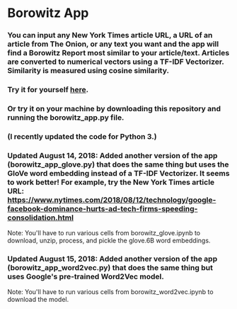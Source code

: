 # Borowitz App
### You can input any New York Times article URL, a URL of an article from The Onion, or any text you want and the app will find a Borowitz Report most similar to your article/text.  Articles are converted to numerical vectors using a TF-IDF Vectorizer.  Similarity is measured using cosine similarity.
### Try it for yourself [here](http://velocci.pythonanywhere.com/ "My PythonAnywhere Site").
### Or try it on your machine by downloading this repository and running the borowitz_app.py file.
### (I recently updated the code for Python 3.)

### Updated August 14, 2018: Added another version of the app (borowitz_app_glove.py) that does the same thing but uses the GloVe word embedding instead of a TF-IDF Vectorizer.  It seems to work better! For example, try the New York Times article URL: https://www.nytimes.com/2018/08/12/technology/google-facebook-dominance-hurts-ad-tech-firms-speeding-consolidation.html
Note: You'll have to run various cells from borowitz_glove.ipynb to download, unzip, process, and pickle the glove.6B word embeddings.

### Updated August 15, 2018: Added another version of the app (borowitz_app_word2vec.py) that does the same thing but uses Google's pre-trained Word2Vec model.
Note: You'll have to run various cells from borowitz_word2vec.ipynb to download the model.
